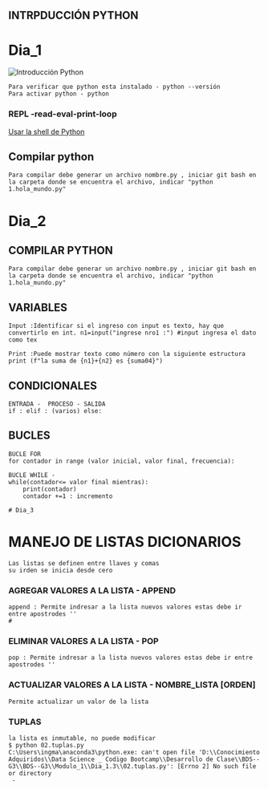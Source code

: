 ## INTRPDUCCIÓN PYTHON

# Dia_1
![Introducción Python](https://codigospython.com/wp-content/uploads/2023/09/aplicaciones-python.png)

```
Para verificar que python esta instalado - python --versión
Para activar python - python
```

### REPL -read-eval-print-loop
[Usar la shell de Python ](https://elpythonista.com/python-shell-repl)

## Compilar python
```
Para compilar debe generar un archivo nombre.py , iniciar git bash en la carpeta donde se encuentra el archivo, indicar "python 1.hola_mundo.py"
```

# Dia_2

## COMPILAR PYTHON
```
Para compilar debe generar un archivo nombre.py , iniciar git bash en la carpeta donde se encuentra el archivo, indicar "python 1.hola_mundo.py"
```

## VARIABLES
```
Input :Identificar si el ingreso con input es texto, hay que convertirlo en int. n1=input("ingrese nro1 :") #input ingresa el dato como tex

Print :Puede mostrar texto como número con la siguiente estructura
print (f"la suma de {n1}+{n2} es {suma04}")
```
## CONDICIONALES
```
ENTRADA -  PROCESO - SALIDA
if : elif : (varios) else:
```
## BUCLES
```
BUCLE FOR 
for contador in range (valor inicial, valor final, frecuencia):

BUCLE WHILE - 
while(contador<= valor final mientras):
    print(contador)
    contador +=1 : incremento 

# Dia_3

```
# MANEJO DE LISTAS DICIONARIOS 
```
Las listas se definen entre llaves y comas
su irden se inicia desde cero 
```

### AGREGAR VALORES A LA LISTA - APPEND
```
append : Permite indresar a la lista nuevos valores estas debe ir entre apostrodes ''
#
```
### ELIMINAR VALORES A LA LISTA - POP
```
pop : Permite indresar a la lista nuevos valores estas debe ir entre apostrodes ''
```
### ACTUALIZAR VALORES A LA LISTA - NOMBRE_LISTA [ORDEN]

``` 
Permite actualizar un valor de la lista 
```
### TUPLAS
``` 
la lista es inmutable, no puede modificar
$ python 02.tuplas.py
C:\Users\ingma\anaconda3\python.exe: can't open file 'D:\\Conocimiento Adquiridos\\Data Science _ Codigo Bootcamp\\Desarrollo de Clase\\BDS--G3\\BDS--G3\\Modulo_1\\Dia_1.3\\02.tuplas.py': [Errno 2] No such file or directory
 -
```